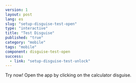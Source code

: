 ```yaml
---
version: 1
layout: post
lang: es
slug: "setup-disguise-test-open"
type: "interactive"
title: "Test Disguise"
published: "true"
category: "mobile"
tags: "mobile"
component: disguise-test-open
success: 
  - link: "setup-disguise-test-unlock"
---
```


Try now! Open the app by clicking on the calculator disguise.